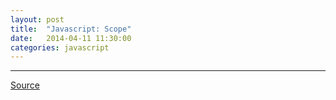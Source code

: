 ```yaml
---
layout: post
title:  "Javascript: Scope"
date:   2014-04-11 11:30:00
categories: javascript
---
```




---

[Source](https://github.com/getify/You-Dont-Know-JS/blob/master/scope%20&%20closures/ch1.md)